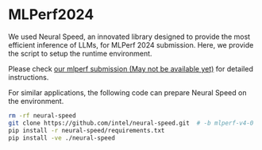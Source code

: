 # MLPerf2024

We used Neural Speed, an innovated library designed to provide the most efficient inference of LLMs, for MLPerf 2024 submission. Here, we provide the script to setup the runtime environment.

Please check [our mlperf submission (May not be available yet)](https://github.com/mlcommons/inference_results_v4.0/tree/main/closed/Intel/code/gptj-99/ITREX/README.md) for detailed instructions.

For similar applications, the following code can prepare Neural Speed on the environment.

```bash
rm -rf neural-speed
git clone https://github.com/intel/neural-speed.git  # -b mlperf-v4-0
pip install -r neural-speed/requirements.txt
pip install -ve ./neural-speed
```
